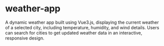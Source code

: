 # weather-app
A dynamic weather app built using Vue3.js, displaying the current weather of a selected city, including temperature, humidity, and wind details. Users can search for cities to get updated weather data in an interactive, responsive design.
